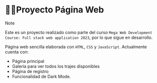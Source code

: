 # 👩‍💻Proyecto Página Web
> [!NOTE]
> Este es un proyecto realizado como parte del curso ```Mega Web Development Course: Full stack web application 2023```, por lo que sigue en desarrollo.

Página web sencilla elaborada con ```HTML```, ```CSS``` y ```JavaScript```. Actualmente cuenta con:
- Página principal
- Galería para ver todos los trajes disponibles
- Página de registro
- Funcionalidad de Dark Mode.
